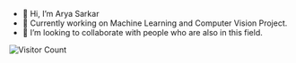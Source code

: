 - 👋 Hi, I’m Arya Sarkar
- 🌱 Currently working on Machine Learning and Computer Vision Project.
- 💞️ I’m looking to collaborate with people who are also in this field.


<!---
aryacodez/aryacodez is a ✨ special ✨ repository because its `README.md` (this file) appears on your GitHub profile.
You can click the Preview link to take a look at your changes.
--->
![Visitor Count](https://profile-counter.glitch.me/aryacodez/count.svg)

